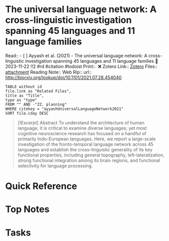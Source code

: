 
# The universal language network: A cross-linguistic investigation spanning 45 languages and 11 language families
Read:: - [ ] Ayyash et al. (2021) - The universal language network: A cross-linguistic investigation spanning 45 languages and 11 language families 🛫2023-11-22 !!2 #rd #citation #todoist
Print::  ❌
Zotero Link:: [Zotero](zotero://select/library/items/QSG8IIRQ) 
Files:: [attachment](<file:///C:/Users/michaelt/Insync/m@tarlton.info/Google%20Drive/06.%20Zotero/storage/AYCLCPYH/Ayyash%20et%20al.%20-%202021%20-%20The%20universal%20language%20network%20A%20cross-linguistic.pdf>)
Reading Note::
Web Rip::
url:: http://biorxiv.org/lookup/doi/10.1101/2021.07.28.454040

```dataview
TABLE without id
file.link as "Related Files",
title as "Title",
type as "type"
FROM "" AND -"ZZ. planning"
WHERE citekey = "ayyashUniversalLanguageNetwork2021" 
SORT file.cday DESC
```

> [!Excerpt] Abstract
> To understand the architecture of human language, it is critical to examine diverse languages; yet most cognitive neuroscience research has focused on a handful of primarily Indo-European languages. Here, we report a large-scale investigation of the fronto-temporal language network across 45 languages and establish the cross-linguistic generality of its key functional properties, including general topography, left-lateralization, strong functional integration among its brain regions, and functional selectivity for language processing.
# Quick Reference

# Top Notes

# Tasks






















